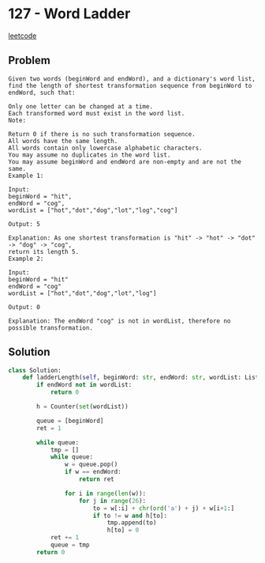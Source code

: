 # 127 - Word Ladder

[leetcode](https://leetcode.com/problems/word-ladder/)

## Problem

    Given two words (beginWord and endWord), and a dictionary's word list, find the length of shortest transformation sequence from beginWord to endWord, such that:
    
    Only one letter can be changed at a time.
    Each transformed word must exist in the word list.
    Note:
    
    Return 0 if there is no such transformation sequence.
    All words have the same length.
    All words contain only lowercase alphabetic characters.
    You may assume no duplicates in the word list.
    You may assume beginWord and endWord are non-empty and are not the same.
    Example 1:
    
    Input:
    beginWord = "hit",
    endWord = "cog",
    wordList = ["hot","dot","dog","lot","log","cog"]
    
    Output: 5
    
    Explanation: As one shortest transformation is "hit" -> "hot" -> "dot" -> "dog" -> "cog",
    return its length 5.
    Example 2:
    
    Input:
    beginWord = "hit"
    endWord = "cog"
    wordList = ["hot","dot","dog","lot","log"]
    
    Output: 0
    
    Explanation: The endWord "cog" is not in wordList, therefore no possible transformation.

## Solution

```python
class Solution:
    def ladderLength(self, beginWord: str, endWord: str, wordList: List[str]) -> int:
        if endWord not in wordList:
            return 0

        h = Counter(set(wordList))

        queue = [beginWord]
        ret = 1

        while queue:
            tmp = []
            while queue:
                w = queue.pop()
                if w == endWord:
                    return ret

                for i in range(len(w)):
                    for j in range(26):
                        to = w[:i] + chr(ord('a') + j) + w[i+1:]
                        if to != w and h[to]:
                            tmp.append(to)
                            h[to] = 0
            ret += 1
            queue = tmp
        return 0
```
